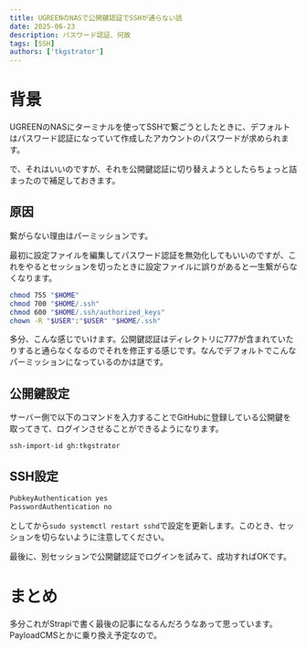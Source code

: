 ```yaml
---
title: UGREENのNASで公開鍵認証でSSHが通らない話
date: 2025-06-23
description: パスワード認証、何故
tags: [SSH]
authors: ['tkgstrator']
---
```


# 背景

UGREENのNASにターミナルを使ってSSHで繋ごうとしたときに、デフォルトはパスワード認証になっていて作成したアカウントのパスワードが求められます。

で、それはいいのですが、それを公開鍵認証に切り替えようとしたらちょっと詰まったので補足しておきます。

## 原因

繋がらない理由はパーミッションです。

最初に設定ファイルを編集してパスワード認証を無効化してもいいのですが、これをやるとセッションを切ったときに設定ファイルに誤りがあると一生繋がらなくなります。

```zsh
chmod 755 "$HOME"
chmod 700 "$HOME/.ssh"
chmod 600 "$HOME/.ssh/authorized_keys"
chown -R "$USER":"$USER" "$HOME/.ssh"
```

多分、こんな感じでいけます。公開鍵認証はディレクトリに777が含まれていたりすると通らなくなるのでそれを修正する感じです。なんでデフォルトでこんなパーミッションになっているのかは謎です。

## 公開鍵設定

サーバー側で以下のコマンドを入力することでGitHubに登録している公開鍵を取ってきて、ログインさせることができるようになります。

```zsh
ssh-import-id gh:tkgstrator
```

## SSH設定

```zsh
PubkeyAuthentication yes
PasswordAuthentication no
```

としてから`sudo systemctl restart sshd`で設定を更新します。このとき、セッションを切らないように注意してください。

最後に、別セッションで公開鍵認証でログインを試みて、成功すればOKです。

# まとめ

多分これがStrapiで書く最後の記事になるんだろうなあって思っています。PayloadCMSとかに乗り換え予定なので。
